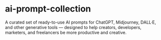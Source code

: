 # ai-prompt-collection
A curated set of ready-to-use AI prompts for ChatGPT, Midjourney, DALL·E, and other generative tools — designed to help creators, developers, marketers, and freelancers be more productive and creative.
